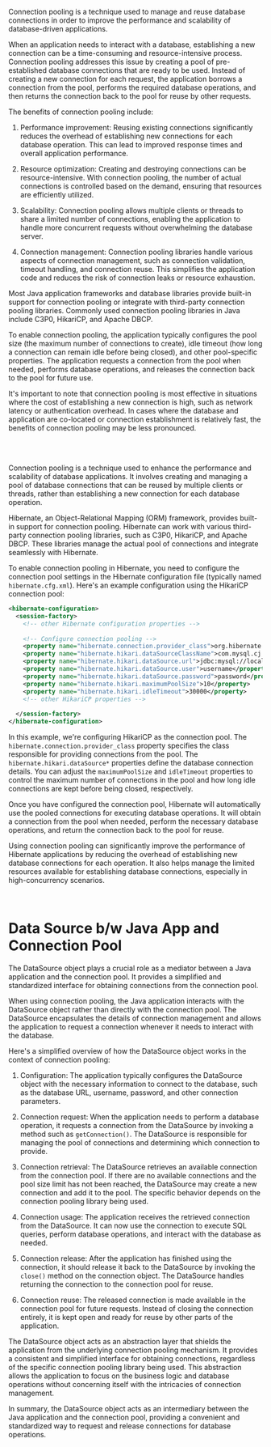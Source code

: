 Connection pooling is a technique used to manage and reuse database connections in order to improve the performance and scalability of database-driven applications.

When an application needs to interact with a database, establishing a new connection can be a time-consuming and resource-intensive process. Connection pooling addresses this issue by creating a pool of pre-established database connections that are ready to be used. Instead of creating a new connection for each request, the application borrows a connection from the pool, performs the required database operations, and then returns the connection back to the pool for reuse by other requests.

The benefits of connection pooling include:

1. Performance improvement: Reusing existing connections significantly reduces the overhead of establishing new connections for each database operation. This can lead to improved response times and overall application performance.

2. Resource optimization: Creating and destroying connections can be resource-intensive. With connection pooling, the number of actual connections is controlled based on the demand, ensuring that resources are efficiently utilized.

3. Scalability: Connection pooling allows multiple clients or threads to share a limited number of connections, enabling the application to handle more concurrent requests without overwhelming the database server.

4. Connection management: Connection pooling libraries handle various aspects of connection management, such as connection validation, timeout handling, and connection reuse. This simplifies the application code and reduces the risk of connection leaks or resource exhaustion.

Most Java application frameworks and database libraries provide built-in support for connection pooling or integrate with third-party connection pooling libraries. Commonly used connection pooling libraries in Java include C3P0, HikariCP, and Apache DBCP.

To enable connection pooling, the application typically configures the pool size (the maximum number of connections to create), idle timeout (how long a connection can remain idle before being closed), and other pool-specific properties. The application requests a connection from the pool when needed, performs database operations, and releases the connection back to the pool for future use.

It's important to note that connection pooling is most effective in situations where the cost of establishing a new connection is high, such as network latency or authentication overhead. In cases where the database and application are co-located or connection establishment is relatively fast, the benefits of connection pooling may be less pronounced.


<br/>
<br/>

Connection pooling is a technique used to enhance the performance and scalability of database applications. It involves creating and managing a pool of database connections that can be reused by multiple clients or threads, rather than establishing a new connection for each database operation.

Hibernate, an Object-Relational Mapping (ORM) framework, provides built-in support for connection pooling. Hibernate can work with various third-party connection pooling libraries, such as C3P0, HikariCP, and Apache DBCP. These libraries manage the actual pool of connections and integrate seamlessly with Hibernate.

To enable connection pooling in Hibernate, you need to configure the connection pool settings in the Hibernate configuration file (typically named `hibernate.cfg.xml`). Here's an example configuration using the HikariCP connection pool:

```xml
<hibernate-configuration>
  <session-factory>
    <!-- other Hibernate configuration properties -->
    
    <!-- Configure connection pooling -->
    <property name="hibernate.connection.provider_class">org.hibernate.hikaricp.internal.HikariCPConnectionProvider</property>
    <property name="hibernate.hikari.dataSourceClassName">com.mysql.cj.jdbc.MysqlDataSource</property>
    <property name="hibernate.hikari.dataSource.url">jdbc:mysql://localhost:3306/mydatabase</property>
    <property name="hibernate.hikari.dataSource.user">username</property>
    <property name="hibernate.hikari.dataSource.password">password</property>
    <property name="hibernate.hikari.maximumPoolSize">10</property>
    <property name="hibernate.hikari.idleTimeout">30000</property>
    <!-- other HikariCP properties -->
    
  </session-factory>
</hibernate-configuration>
```

In this example, we're configuring HikariCP as the connection pool. The `hibernate.connection.provider_class` property specifies the class responsible for providing connections from the pool. The `hibernate.hikari.dataSource*` properties define the database connection details. You can adjust the `maximumPoolSize` and `idleTimeout` properties to control the maximum number of connections in the pool and how long idle connections are kept before being closed, respectively.

Once you have configured the connection pool, Hibernate will automatically use the pooled connections for executing database operations. It will obtain a connection from the pool when needed, perform the necessary database operations, and return the connection back to the pool for reuse.

Using connection pooling can significantly improve the performance of Hibernate applications by reducing the overhead of establishing new database connections for each operation. It also helps manage the limited resources available for establishing database connections, especially in high-concurrency scenarios.

<br/>

# Data Source b/w Java App and Connection Pool

The DataSource object plays a crucial role as a mediator between a Java application and the connection pool. It provides a simplified and standardized interface for obtaining connections from the connection pool.

When using connection pooling, the Java application interacts with the DataSource object rather than directly with the connection pool. The DataSource encapsulates the details of connection management and allows the application to request a connection whenever it needs to interact with the database.

Here's a simplified overview of how the DataSource object works in the context of connection pooling:

1. Configuration: The application typically configures the DataSource object with the necessary information to connect to the database, such as the database URL, username, password, and other connection parameters.

2. Connection request: When the application needs to perform a database operation, it requests a connection from the DataSource by invoking a method such as `getConnection()`. The DataSource is responsible for managing the pool of connections and determining which connection to provide.

3. Connection retrieval: The DataSource retrieves an available connection from the connection pool. If there are no available connections and the pool size limit has not been reached, the DataSource may create a new connection and add it to the pool. The specific behavior depends on the connection pooling library being used.

4. Connection usage: The application receives the retrieved connection from the DataSource. It can now use the connection to execute SQL queries, perform database operations, and interact with the database as needed.

5. Connection release: After the application has finished using the connection, it should release it back to the DataSource by invoking the `close()` method on the connection object. The DataSource handles returning the connection to the connection pool for reuse.

6. Connection reuse: The released connection is made available in the connection pool for future requests. Instead of closing the connection entirely, it is kept open and ready for reuse by other parts of the application.

The DataSource object acts as an abstraction layer that shields the application from the underlying connection pooling mechanism. It provides a consistent and simplified interface for obtaining connections, regardless of the specific connection pooling library being used. This abstraction allows the application to focus on the business logic and database operations without concerning itself with the intricacies of connection management.

In summary, the DataSource object acts as an intermediary between the Java application and the connection pool, providing a convenient and standardized way to request and release connections for database operations.